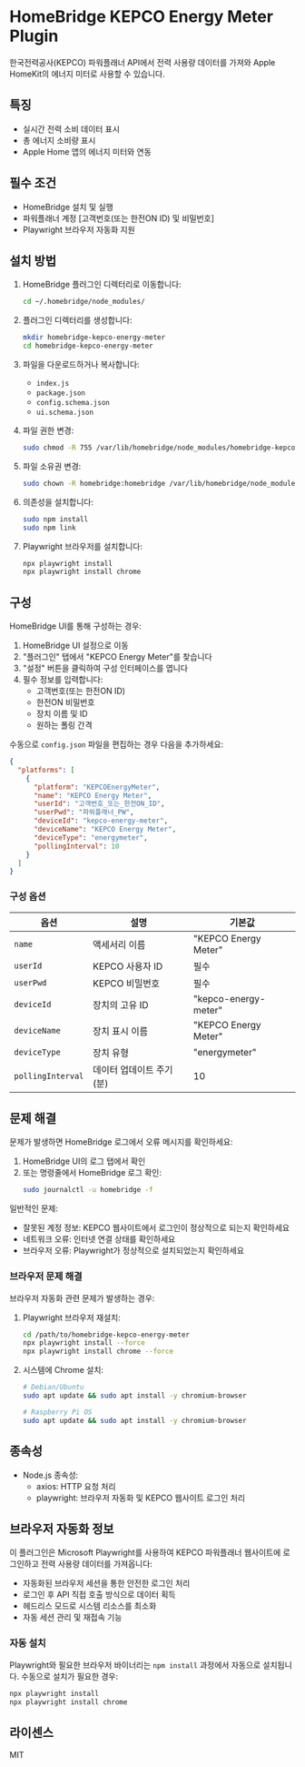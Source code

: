 # HomeBridge KEPCO Energy Meter Plugin

한국전력공사(KEPCO) 파워플래너 API에서 전력 사용량 데이터를 가져와 Apple HomeKit의 에너지 미터로 사용할 수 있습니다.

## 특징

- 실시간 전력 소비 데이터 표시
- 총 에너지 소비량 표시
- Apple Home 앱의 에너지 미터와 연동

## 필수 조건

- HomeBridge 설치 및 실행
- 파워플래너 계정 [고객번호(또는 한전ON ID) 및 비밀번호]
- Playwright 브라우저 자동화 지원

## 설치 방법

1. HomeBridge 플러그인 디렉터리로 이동합니다:
   ```bash
   cd ~/.homebridge/node_modules/
   ```

2. 플러그인 디렉터리를 생성합니다:
   ```bash
   mkdir homebridge-kepco-energy-meter
   cd homebridge-kepco-energy-meter
   ```

3. 파일을 다운로드하거나 복사합니다:
   - `index.js`
   - `package.json`
   - `config.schema.json`
   - `ui.schema.json`

4. 파일 권한 변경:
   ```bash
   sudo chmod -R 755 /var/lib/homebridge/node_modules/homebridge-kepco-energy-meter/
   ```

5. 파일 소유권 변경:
   ```bash
   sudo chown -R homebridge:homebridge /var/lib/homebridge/node_modules/homebridge-kepco-energy-meter/
   ```

6. 의존성을 설치합니다:
   ```bash
   sudo npm install
   sudo npm link
   ```

7. Playwright 브라우저를 설치합니다:
   ```bash
   npx playwright install
   npx playwright install chrome
   ```

## 구성

HomeBridge UI를 통해 구성하는 경우:

1. HomeBridge UI 설정으로 이동
2. "플러그인" 탭에서 "KEPCO Energy Meter"를 찾습니다
3. "설정" 버튼을 클릭하여 구성 인터페이스를 엽니다
4. 필수 정보를 입력합니다:
   - 고객번호(또는 한전ON ID)
   - 한전ON 비밀번호
   - 장치 이름 및 ID
   - 원하는 폴링 간격

수동으로 `config.json` 파일을 편집하는 경우 다음을 추가하세요:

```json
{
  "platforms": [
    {
      "platform": "KEPCOEnergyMeter",
      "name": "KEPCO Energy Meter",
      "userId": "고객번호_또는_한전ON_ID",
      "userPwd": "파워플래너_PW",
      "deviceId": "kepco-energy-meter",
      "deviceName": "KEPCO Energy Meter",
      "deviceType": "energymeter",
      "pollingInterval": 10
    }
  ]
}
```

### 구성 옵션

| 옵션 | 설명 | 기본값 |
|--------|-------------|---------|
| `name` | 액세서리 이름 | "KEPCO Energy Meter" |
| `userId` | KEPCO 사용자 ID | 필수 |
| `userPwd` | KEPCO 비밀번호 | 필수 |
| `deviceId` | 장치의 고유 ID | "kepco-energy-meter" |
| `deviceName` | 장치 표시 이름 | "KEPCO Energy Meter" |
| `deviceType` | 장치 유형 | "energymeter" |
| `pollingInterval` | 데이터 업데이트 주기 (분) | 10 |

## 문제 해결

문제가 발생하면 HomeBridge 로그에서 오류 메시지를 확인하세요:

1. HomeBridge UI의 로그 탭에서 확인
2. 또는 명령줄에서 HomeBridge 로그 확인:
   ```bash
   sudo journalctl -u homebridge -f
   ```

일반적인 문제:
- 잘못된 계정 정보: KEPCO 웹사이트에서 로그인이 정상적으로 되는지 확인하세요
- 네트워크 오류: 인터넷 연결 상태를 확인하세요
- 브라우저 오류: Playwright가 정상적으로 설치되었는지 확인하세요

### 브라우저 문제 해결

브라우저 자동화 관련 문제가 발생하는 경우:

1. Playwright 브라우저 재설치:
   ```bash
   cd /path/to/homebridge-kepco-energy-meter
   npx playwright install --force
   npx playwright install chrome --force
   ```

2. 시스템에 Chrome 설치:
   ```bash
   # Debian/Ubuntu
   sudo apt update && sudo apt install -y chromium-browser
   
   # Raspberry Pi OS
   sudo apt update && sudo apt install -y chromium-browser
   ```

## 종속성

- Node.js 종속성:
  - axios: HTTP 요청 처리
  - playwright: 브라우저 자동화 및 KEPCO 웹사이트 로그인 처리

## 브라우저 자동화 정보

이 플러그인은 Microsoft Playwright를 사용하여 KEPCO 파워플래너 웹사이트에 로그인하고 전력 사용량 데이터를 가져옵니다:

- 자동화된 브라우저 세션을 통한 안전한 로그인 처리
- 로그인 후 API 직접 호출 방식으로 데이터 획득
- 헤드리스 모드로 시스템 리소스를 최소화
- 자동 세션 관리 및 재접속 기능

### 자동 설치

Playwright와 필요한 브라우저 바이너리는 `npm install` 과정에서 자동으로 설치됩니다. 수동으로 설치가 필요한 경우:

```bash
npx playwright install
npx playwright install chrome
```

## 라이센스

MIT